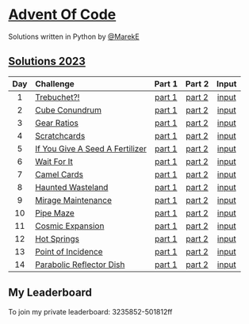 # [Advent Of Code](https://adventofcode.com/)

Solutions written in Python by [@MarekE](https://github.com/marek-e)

## [Solutions 2023](2023/)

| Day | Challenge                                                              |             Part 1              |             Part 2              |                        Input                        |
| :-: | :--------------------------------------------------------------------- | :-----------------------------: | :-----------------------------: | :-------------------------------------------------: |
|  1  | [Trebuchet?!](https://adventofcode.com/2023/day/1)                     | [part 1](./2023/Day01/part1.py) | [part 2](./2023/Day01/part2.py) | [input](https://adventofcode.com/2023/day/1/input)  |
|  2  | [Cube Conundrum](https://adventofcode.com/2023/day/2)                  | [part 1](./2023/Day02/part1.py) | [part 2](./2023/Day02/part2.py) | [input](https://adventofcode.com/2023/day/2/input)  |
|  3  | [Gear Ratios](https://adventofcode.com/2023/day/3)                     | [part 1](./2023/Day03/part1.py) | [part 2](./2023/Day03/part2.py) | [input](https://adventofcode.com/2023/day/3/input)  |
|  4  | [Scratchcards](https://adventofcode.com/2023/day/4)                    | [part 1](./2023/Day04/part1.py) | [part 2](./2023/Day04/part2.py) | [input](https://adventofcode.com/2023/day/4/input)  |
|  5  | [If You Give A Seed A Fertilizer](https://adventofcode.com/2023/day/5) | [part 1](./2023/Day05/part1.py) | [part 2](./2023/Day05/part2.py) | [input](https://adventofcode.com/2023/day/5/input)  |
|  6  | [Wait For It](https://adventofcode.com/2023/day/6)                     | [part 1](./2023/Day06/part1.py) | [part 2](./2023/Day06/part2.py) | [input](https://adventofcode.com/2023/day/6/input)  |
|  7  | [Camel Cards](https://adventofcode.com/2023/day/7)                     | [part 1](./2023/Day07/part1.py) | [part 2](./2023/Day07/part2.py) | [input](https://adventofcode.com/2023/day/7/input)  |
|  8  | [Haunted Wasteland](https://adventofcode.com/2023/day/8)               | [part 1](./2023/Day08/part1.py) | [part 2](./2023/Day08/part2.py) | [input](https://adventofcode.com/2023/day/8/input)  |
|  9  | [Mirage Maintenance](https://adventofcode.com/2023/day/9)              | [part 1](./2023/Day09/part1.py) | [part 2](./2023/Day09/part2.py) | [input](https://adventofcode.com/2023/day/9/input)  |
| 10  | [Pipe Maze](https://adventofcode.com/2023/day/10)                      | [part 1](./2023/Day10/part1.py) | [part 2](./2023/Day10/part2.py) | [input](https://adventofcode.com/2023/day/10/input) |
| 11  | [Cosmic Expansion](https://adventofcode.com/2023/day/11)               | [part 1](./2023/Day11/part1.py) | [part 2](./2023/Day11/part2.py) | [input](https://adventofcode.com/2023/day/11/input) |
| 12  | [Hot Springs](https://adventofcode.com/2023/day/12)                    | [part 1](./2023/Day12/part1.py) | [part 2](./2023/Day12/part2.py) | [input](https://adventofcode.com/2023/day/12/input) |
| 13  | [Point of Incidence](https://adventofcode.com/2023/day/13)             | [part 1](./2023/Day13/part1.py) | [part 2](./2023/Day13/part2.py) | [input](https://adventofcode.com/2023/day/13/input) |
| 14  | [Parabolic Reflector Dish](https://adventofcode.com/2023/day/14)       | [part 1](./2023/Day14/part1.py) | [part 2](./2023/Day14/part2.py) | [input](https://adventofcode.com/2023/day/14/input) |

## My Leaderboard

To join my private leaderboard: 3235852-501812ff

